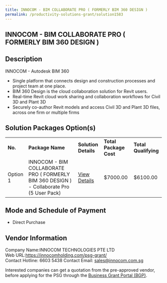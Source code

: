 ```yaml
---
title: INNOCOM - BIM COLLABORATE PRO ( FORMERLY BIM 360 DESIGN )
permalink: /productivity-solutions-grant/solution1583
---
```


## INNOCOM - BIM COLLABORATE PRO ( FORMERLY BIM 360 DESIGN )

## Description

INNOCOM - Autodesk BIM 360
- Single platform that connects design and construction processes and project team at one place.
- BIM 360 Design is the cloud collaboration solution for Revit users.
- Real-time Revit cloud work sharing and collaboration workflows for Civil 3D and Plant 3D
- Securely co-author Revit models and access Civil 3D and Plant 3D files, across one firm or multiple firms

## Solution Packages Option(s)

<table>
<tr>
<td><b>No.</b></td>
<td><b>Package Name</b></td>
<td><b>Solution Details</b></td>
<td><b>Total Package Cost</b></td>
<td><b>Total Qualifying</b></td>
</tr>
<tr>
<td>Option 1</td>
<td>INNOCOM - BIM COLLABORATE PRO ( FORMERLY BIM 360 DESIGN ) - Collaborate Pro (5 User Pack)</td>
<td><a href='https://www.gobusiness.gov.sg/images/psg/Desensitised_Innocom_Tech_BIM_Collab_PRO_Annex_3_CR_wef_26_August_2021_Part_1.pdf'>View Details</a></td>
<td>$7000.00</td>
<td>$6100.00</td>
</tr>
</table>

## Mode and Schedule of Payment

 - Direct Purchase

## Vendor Information

 Company Name:INNOCOM TECHNOLOGIES PTE LTD  
Web URL:https://innocomholding.com/psg-grant/  
Contact Hotline: 6603 5438 
Contact Email: sales@innocom.com.sg 


Interested companies can get a quotation from the pre-approved vendor, before applying for the PSG through the <a href='https://www.businessgrants.gov.sg/'>Business Grant Portal (BGP)</a>.
